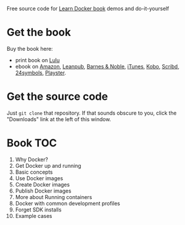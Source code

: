 Free source code for [Learn Docker book](https://leanpub.com/dock) demos and do-it-yourself

# Get the book

Buy the book here:

* print book on [Lulu](http://www.lulu.com/content/livre-%c3%a0-couverture-souple/learn-docker---net-core-java-nodejs-php-or-python/24506023)
* ebook on [Amazon](https://www.amazon.com/dp/B07M6N4X45), [Leanpub](https://leanpub.com/dock), [Barnes & Noble](https://www.barnesandnoble.com/w/learn-docker-net-core-java-nodejs-php-or-python-arnaud-weil/1130061232?ean=2940156317141), [iTunes](https://itunes.apple.com/us/book/id1448313146), [Kobo](https://www.kobo.com/fr/fr/ebook/learn-docker-net-core-java-node-js-php-or-python), [Scribd](https://fr.scribd.com/book/396697816), [24symbols](https://www.24symbols.com/book/x/x/x?id=3010789), [Playster](https://play.playster.com/books/10009781386010470).  

# Get the source code

Just `git clone` that repository. If that sounds obscure to you, click the "Downloads" link at the left of this window.

# Book TOC

1. Why Docker? 
2. Get Docker up and running 
3. Basic concepts 
4. Use Docker images
5. Create Docker images
6. Publish Docker images
7. More about Running containers
8. Docker with common development profiles
9. Forget SDK installs
10. Example cases
